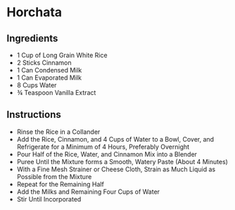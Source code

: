 # Horchata
## Ingredients
<ul>
<li> 1 Cup of Long Grain White Rice
<li> 2 Sticks Cinnamon
<li> 1 Can Condensed Milk
<li> 1 Can Evaporated Milk
<li> 8 Cups Water
<li> ¾ Teaspoon Vanilla Extract
</ul>

## Instructions
<ul>
<li> Rinse the Rice in a Collander
<li> Add the Rice, Cinnamon, and 4 Cups of Water to a Bowl, Cover, and Refrigerate for a Minimum of 4 Hours, Preferably Overnight
<li> Pour Half of the Rice, Water, and Cinnamon Mix into a Blender
<li> Puree Until the Mixture forms a Smooth, Watery Paste (About 4 Minutes)
<li> With a Fine Mesh Strainer or Cheese Cloth, Strain as Much Liquid as Possible from the Mixture
<li> Repeat for the Remaining Half
<li> Add the Milks and Remaining Four Cups of Water
<li> Stir Until Incorporated 
</ul>